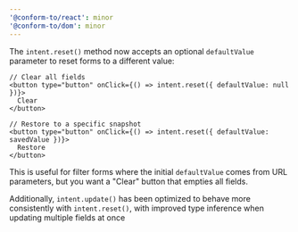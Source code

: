 ```yaml
---
'@conform-to/react': minor
'@conform-to/dom': minor
---
```


The `intent.reset()` method now accepts an optional `defaultValue` parameter to reset forms to a different value:

```tsx
// Clear all fields
<button type="button" onClick={() => intent.reset({ defaultValue: null })}>
  Clear
</button>

// Restore to a specific snapshot
<button type="button" onClick={() => intent.reset({ defaultValue: savedValue })}>
  Restore
</button>
```

This is useful for filter forms where the initial `defaultValue` comes from URL parameters, but you want a "Clear" button that empties all fields.

Additionally, `intent.update()` has been optimized to behave more consistently with `intent.reset()`, with improved type inference when updating multiple fields at once
